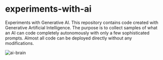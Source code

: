 # experiments-with-ai
Experiments with Generative AI. This repository contains code created with Generative Artificial Intelligence. The purpose is to collect samples of what an AI can code completely autonomously with only a few sophisticated prompts. Almost all code can be deployed directly without any modifications. 

![ai-brain](https://github.com/user-attachments/assets/167a5904-6f14-43ec-99f4-e9b93d71393f)
